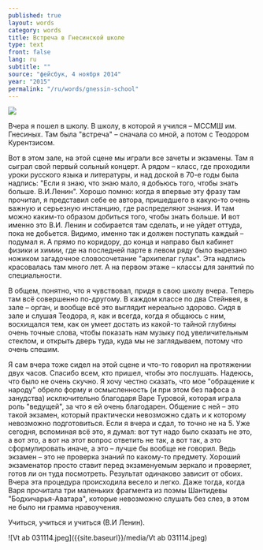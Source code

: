 ```yaml
---
published: true
layout: words
category: words
title: Встреча в Гнесинской школе
type: text
front: false
lang: ru
subtitle: ""
source: "фейсбук, 4 ноября 2014"
year: "2015"
permalink: "/ru/words/gnessin-school"
---
```



![]({{site.baseurl}}//assets/media/ab_mmdm_soundcheck.jpg)

Вчера я пошел в школу. В школу, в которой я учился – МССМШ им. Гнесиных. Там была "встреча" – сначала со мной, а потом с Теодором Курентзисом.

Вот в этом зале, на этой сцене мы играли все зачеты и экзамены. Там я сыграл свой первый сольный концерт. А рядом – класс, где проходили уроки русского языка и литературы, и над доской в 70-е годы была надпись: "Если я знаю, что знаю мало, я добьюсь того, чтобы знать больше. В.И.Ленин". Хорошо помню: когда я впервые эту фразу там прочитал, я представил себе ее автора, пришедшего в какую-то очень важную и серьезную инстанцию, где распределяют знания. И там можно каким-то образом добиться того, чтобы знать больше. И вот именно это В.И. Ленин и собирается там сделать, и не уйдет оттуда, пока не добьется. Видимо, именно так и должен поступать каждый – подумал я. А прямо по коридору, до конца и направо был кабинет физики и химии, где на последней парте в левом ряду было вырезано ножиком загадочное словосочетание "архипелаг гулак". Эта надпись красовалась там много лет. А на первом этаже – классы для занятий по специальности.

В общем, понятно, что я чувствовал, придя в свою школу вчера. Теперь там всё совершенно по-другому. В каждом классе по два Стейнвея, в зале – орган, и вообще всё это выглядит нереально здорово. Сидя в зале и слушая Теодора, я, как и всегда, когда я общаюсь с ним, восхищался тем, как он умеет достать из какой-то тайной глубины очень точные слова, чтобы показать нам музыку под увеличительным стеклом, и открыть дверь туда, куда мы не заглядываем, потому что очень спешим.

Я сам вчера тоже сидел на этой сцене и что-то говорил на протяжении двух часов. Спасибо всем, кто пришел, чтобы это послушать. Надеюсь, что было не очень скучно. Я хочу честно сказать, что мое "обращение к народу" обрело форму и осмысленность (и при этом без пафоса а занудства) исключительно благодаря Варе Туровой, которая играла роль "ведущей", за что я ей очень благодарен. Общение с ней – это такой экзамен, который практически невозможно сдать и к которому невозможно подготовиться. Если я вчера и сдал, то точно не на 5. Уже сегодня, вспоминая всё это, я думал: вот тут надо было сказать не это, а вот это, а вот на этот вопрос ответить не так, а вот так, а это сформулировать иначе, а это – лучше бы вообще не говорил. Ведь экзамен – это не проверка знаний по какому-то предмету. Хороший экзаменатор просто ставит перед экзаменуемым зеркало и проверяет, готов ли он туда посмотреть. Результат одинаково зависит от обоих. Вчера эта процедура происходила весело и легко. Даже тогда, когда Варя прочитала три маленьких фрагмента из поэмы Шантидевы "Бодхичарья-Аватара", которые невозможно слушать без слез, в этом не было ни грамма нравоучения.

Учиться, учиться и учиться (В.И Ленин).

![Vt ab 031114.jpeg]({{site.baseurl}}/media/Vt ab 031114.jpeg)